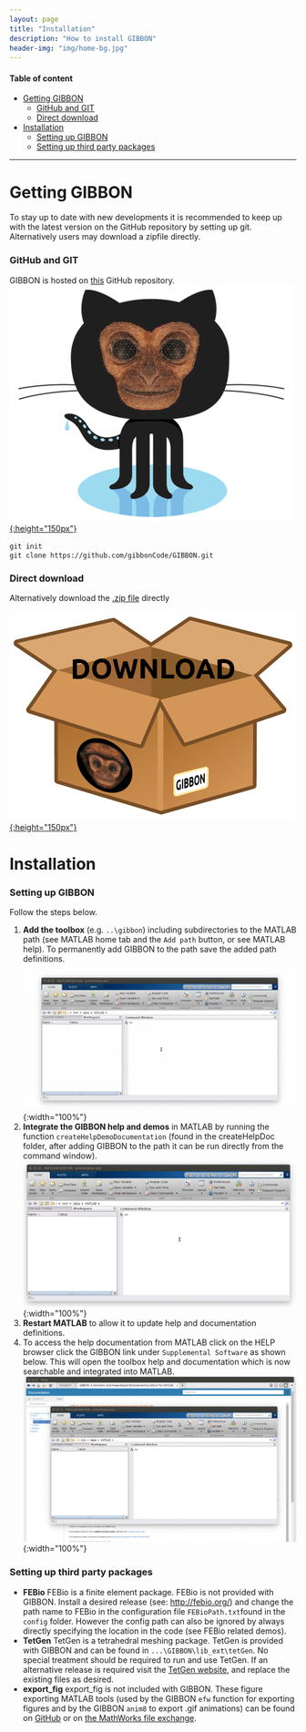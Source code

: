 ```yaml
---
layout: page
title: "Installation"
description: "How to install GIBBON"
header-img: "img/home-bg.jpg"
---
```


#### Table of content
* [Getting GIBBON](#GettingGIBBON)
  * [GitHub and GIT](#git)
  * [Direct download](#direct)
* [Installation](#Installation)
  * [Setting up GIBBON](#setup)
  * [Setting up third party packages](#3rdparties)

***

# Getting GIBBON <a name="GettingGIBBON"></a>
To stay up to date with new developments it is recommended to keep up with the latest version on the GitHub repository by setting up git. Alternatively users may download a zipfile directly.

### GitHub and GIT <a name="git"></a>
GIBBON is hosted on [this](https://github.com/gibbonCode/GIBBON) GitHub repository.  
[![Download](img/gibbon_github.png){:height="150px"}](https://github.com/gibbonCode/GIBBON)

```
git init
git clone https://github.com/gibbonCode/GIBBON.git
```

### Direct download <a name="direct"></a>
Alternatively download the [.zip file](https://github.com/Kevin-Mattheus-Moerman/GIBBON/archive/master.zip) directly

[![Download](img/gibbonDownLoadBox.png){:height="150px"}](https://github.com/Kevin-Mattheus-Moerman/GIBBON/archive/master.zip)

# Installation
### Setting up GIBBON <a name="setup"></a>
Follow the steps below.

1. __Add the toolbox__ (e.g. `..\gibbon`) including subdirectories to the MATLAB path (see MATLAB home tab and the `Add path` button, or see MATLAB help). To permanently add GIBBON to the path save the added path definitions.
![addToPathGif](img/gif_addToPath.gif){:width="100%"}
2. __Integrate the GIBBON help and demos__ in MATLAB by running the function `createHelpDemoDocumentation` (found in the createHelpDoc folder, after adding GIBBON to the path it can be run directly from the command window).
![createHelpDocGif](img/gif_createHelpDoc.gif){:width="100%"}
3. __Restart MATLAB__ to allow it to update help and documentation definitions.
4. To access the help documentation from MATLAB click on the HELP browser click the GIBBON link under `Supplemental Software` as shown below. This will open the toolbox help and documentation which is now searchable and integrated into MATLAB.
![helpSearchGif](img/gif_helpSearch.gif){:width="100%"}

### Setting up third party packages <a name="3rdparties"></a>
* **FEBio** FEBio is a finite element package. FEBio is not provided with GIBBON. Install a desired release (see: http://febio.org/) and change the path name to FEBio in the configuration file `FEBioPath.txt`found in the `config` folder. However the config path can also be ignored by always directly specifying the location in the code (see FEBio related demos).
* **TetGen** TetGen is a tetrahedral meshing package. TetGen is provided with GIBBON and can be found in `...\GIBBON\lib_ext\tetGen`. No special treatment should be required to run and use TetGen. If an alternative release is required visit the [TetGen website](http://wias-berlin.de/software/tetgen/), and replace the existing files as desired.
* **export_fig** export_fig is not included with GIBBON. These figure exporting MATLAB tools (used by the GIBBON `efw` function for exporting figures and by the GIBBON `anim8` to export .gif animations) can be found on [GitHub](https://github.com/altmany/export_fig) or on [the MathWorks file exchange](http://www.mathworks.com/matlabcentral/fileexchange/23629-export-fig).

